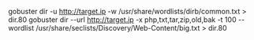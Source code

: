 

gobuster dir -u http://target.ip  -w /usr/share/wordlists/dirb/common.txt > dir.80
gobuster dir --url http://target.ip -x php,txt,tar,zip,old,bak -t 100 --wordlist /usr/share/seclists/Discovery/Web-Content/big.txt > dir.80
